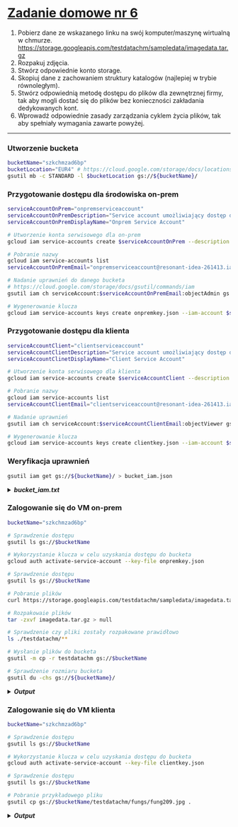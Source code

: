 # [Zadanie domowe nr 6](https://szkolachmury.pl/google-cloud-platform-droga-architekta/tydzien-6-cloud-storage/zadanie-domowe-nr-6/)

1. Pobierz dane ze wskazanego linku na swój komputer/maszynę wirtualną w chmurze.
https://storage.googleapis.com/testdatachm/sampledata/imagedata.tar.gz
2. Rozpakuj zdjęcia.
3. Stwórz odpowiednie konto storage.
4. Skopiuj dane z zachowaniem struktury katalogów (najlepiej w trybie równoległym).
5. Stwórz odpowiednią metodę dostępu do plików dla zewnętrznej firmy, tak aby mogli dostać się do plików bez konieczności zakładania dedykowanych kont.
6. Wprowadź odpowiednie zasady zarządzania cyklem życia plików, tak aby spełniały wymagania zawarte powyżej.

---

### Utworzenie bucketa
```bash
bucketName="szkchmzad6bp"
bucketLocation="EUR4" # https://cloud.google.com/storage/docs/locations#location-dr
gsutil mb -c STANDARD -l $bucketLocation gs://${bucketName}/
```

### Przygotowanie dostępu dla środowiska on-prem
```bash
serviceAccountOnPrem="onpremserviceaccount"
serviceAccountOnPremDescription="Service account umożliwiający dostęp do storage ze środowiska on-prem"
serviceAccountOnPremDisplayName="Onprem Service Account"

# Utworzenie konta serwisowego dla on-prem
gcloud iam service-accounts create $serviceAccountOnPrem --description "$serviceAccountOnPremDescription" --display-name "$serviceAccountOnPremDisplayName"

# Pobranie nazwy
gcloud iam service-accounts list
serviceAccountOnPremEmail="onpremserviceaccount@resonant-idea-261413.iam.gserviceaccount.com"

# Nadanie uprawnień do danego bucketa
# https://cloud.google.com/storage/docs/gsutil/commands/iam
gsutil iam ch serviceAccount:$serviceAccountOnPremEmail:objectAdmin gs://${bucketName}/

# Wygenerowanie klucza
gcloud iam service-accounts keys create onpremkey.json --iam-account $serviceAccountOnPremEmail
```

### Przygotowanie dostępu dla klienta
```bash
serviceAccountClient="clientserviceaccount"
serviceAccountClientDescription="Service account umożliwiający dostęp do storage ze środowiska klienta"
serviceAccountClinetDisplayName="Client Service Account"

# Utworzenie konta serwisowego dla klienta
gcloud iam service-accounts create $serviceAccountClient --description "$serviceAccountClientDescription" --display-name "$serviceAccountClinetDisplayName"

# Pobranie nazwy
gcloud iam service-accounts list
serviceAccountClientEmail="clientserviceaccount@resonant-idea-261413.iam.gserviceaccount.com"

# Nadanie uprawnień 
gsutil iam ch serviceAccount:$serviceAccountClientEmail:objectViewer gs://${bucketName}/

# Wygenerowanie klucza
gcloud iam service-accounts keys create clientkey.json --iam-account $serviceAccountClientEmail
```

### Weryfikacja uprawnień
```bash
gsutil iam get gs://${bucketName}/ > bucket_iam.json
```
<details>
  <summary><b><i>bucket_iam.txt</i></b></summary>

```json
{
  "bindings": [
    {
      "members": [
        "projectEditor:resonant-idea-261413", 
        "projectOwner:resonant-idea-261413"
      ], 
      "role": "roles/storage.legacyBucketOwner"
    }, 
    {
      "members": [
        "projectViewer:resonant-idea-261413"
      ], 
      "role": "roles/storage.legacyBucketReader"
    }, 
    {
      "members": [
        "serviceAccount:onpremserviceaccount@resonant-idea-261413.iam.gserviceaccount.com"
      ], 
      "role": "roles/storage.objectAdmin"
    }, 
    {
      "members": [
        "serviceAccount:clientserviceaccount@resonant-idea-261413.iam.gserviceaccount.com"
      ], 
      "role": "roles/storage.objectViewer"
    }
  ], 
  "etag": "CAM="
}
```
</details>

### Zalogowanie się do VM on-prem
```bash
bucketName="szkchmzad6bp"

# Sprawdzenie dostępu
gsutil ls gs://$bucketName

# Wykorzystanie klucza w celu uzyskania dostępu do bucketa
gcloud auth activate-service-account --key-file onpremkey.json

# Sprawdzenie dostępu
gsutil ls gs://$bucketName

# Pobranie plików
curl https://storage.googleapis.com/testdatachm/sampledata/imagedata.tar.gz > imagedata.tar.gz

# Rozpakowaie plików
tar -zxvf imagedata.tar.gz > null

# Sprawdzenie czy pliki zostały rozpakowane prawidłowo
ls ./testdatachm/**

# Wysłanie plików do bucketa
gsutil -m cp -r testdatachm gs://$bucketName

# Sprawdzenie rozmiaru bucketa
gsutil du -chs gs://${bucketName}/

```

<details>
  <summary><b><i>Output</i></b></summary>

```bash
bartosz@zad6onprem:~$ bucketName="szkchmzad6bp"
bartosz@zad6onprem:~$ gsutil ls gs://$bucketName
ServiceException: 401 Anonymous caller does not have storage.objects.list access to szkchmzad6bp.
bartosz@zad6onprem:~$ ls
onpremkey.json
bartosz@zad6onprem:~$ gcloud auth activate-service-account --key-file onpremkey.json
Activated service account credentials for: [onpremserviceaccount@resonant-idea-261413.iam.gserviceaccount.com]
bartosz@zad6onprem:~$ gsutil ls gs://$bucketName
bartosz@zad6onprem:~$ curl https://storage.googleapis.com/testdatachm/sampledata/imagedata.tar.gz > image
data.tar.gz
  % Total    % Received % Xferd  Average Speed   Time    Time     Time  Current
                                 Dload  Upload   Total   Spent    Left  Speed
100 72.8M  100 72.8M    0     0  59.1M      0  0:00:01  0:00:01 --:--:-- 59.1M
bartosz@zad6onprem:~$ tar -zxvf imagedata.tar.gz > null
bartosz@zad6onprem:~$ ls ./testdatachm/**
./testdatachm/fungs:
fung100.jpg  fung155.jpg  fung209.jpg  fung253.jpg  fung302.jpg  fung356.jpg  fung415.jpg  fung57.jpg
{...}
bartosz@zad6onprem:~$ gsutil -m cp -r testdatachm gs://$bucketName
{...}
/ [964/964 files][ 73.6 MiB/ 73.6 MiB] 100% Done 512.4 KiB/s ETA 00:00:00       
Operation completed over 964 objects/73.6 MiB.
bartosz@zad6onprem:~$ gsutil du -chs gs://${bucketName}/
73.61 MiB    gs://szkchmzad6bp
73.61 MiB    total
```
</details>

### Zalogowanie się do VM klienta
```bash
bucketName="szkchmzad6bp"

# Sprawdzenie dostępu
gsutil ls gs://$bucketName

# Wykorzystanie klucza w celu uzyskania dostępu do bucketa
gcloud auth activate-service-account --key-file clientkey.json

# Sprawdzenie dostępu
gsutil ls gs://$bucketName

# Pobranie przykładowego pliku
gsutil cp gs://$bucketName/testdatachm/fungs/fung209.jpg .
```

<details>
  <summary><b><i>Output</i></b></summary>

</details>